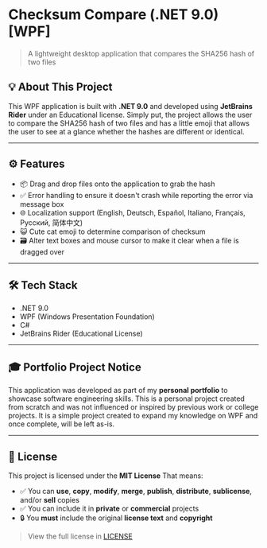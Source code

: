 # Checksum Compare (.NET 9.0) [WPF]

> A lightweight desktop application that compares the SHA256 hash of two files

## 💡 About This Project
This WPF application is built with **.NET 9.0** and developed using **JetBrains Rider** under an Educational license. Simply put, the project allows the user to compare the SHA256 hash of two files and has a little emoji that allows the user to see at a glance whether the hashes are different or identical.

---

## ⚙️ Features
- 📦 Drag and drop files onto the application to grab the hash
- ✅ Error handling to ensure it doesn't crash while reporting the error via message box
- 🌐 Localization support (English, Deutsch, Español, Italiano, Français, Русский, 简体中文)
- 😺 Cute cat emoji to determine comparison of checksum
- 🗃️ Alter text boxes and mouse cursor to make it clear when a file is dragged over

---

## 🛠️ Tech Stack

- .NET 9.0
- WPF (Windows Presentation Foundation)
- C#
- JetBrains Rider (Educational License)

---
## 🎓 Portfolio Project Notice
This application was developed as part of my **personal portfolio** to showcase software engineering skills.
This is a personal project created from scratch and was not influenced or inspired by previous work or college projects. It is a simple project created to expand my knowledge on WPF and once complete, will be left as-is.

---
## 📝 License
This project is licensed under the **MIT License**
That means:

- ✅ You can **use**, **copy**, **modify**, **merge**, **publish**, **distribute**, **sublicense**, and/or **sell** copies
- ✅ You can include it in **private** or **commercial** projects
- 🔒 You **must** include the original **license text** and **copyright**

> View the full license in [LICENSE](./LICENSE)
